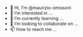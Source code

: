 - 👋 Hi, I’m @maurizio-omissoni
- 👀 I’m interested in ...
- 🌱 I’m currently learning ...
- 💞️ I’m looking to collaborate on ...
- 📫 How to reach me ...

<!---
maurizio-omissoni/maurizio-omissoni is a ✨ special ✨ repository because its `README.md` (this file) appears on your GitHub profile.
You can click the Preview link to take a look at your changes.
--->
